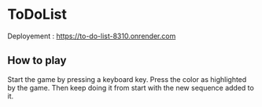 # ToDoList
Deployement : https://to-do-list-8310.onrender.com
## How to play
Start the game by pressing a keyboard key.
Press the color as highlighted by the game.
Then keep doing it from start with the new sequence added to it.

